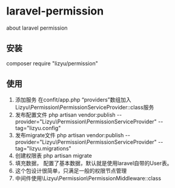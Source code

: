 # laravel-permission
about laravel permission

## 安装
composer require "lizyu/permission"

## 使用
1. 添加服务 在confit/app.php “providers”数组加入 Lizyu\Permission\PermissionServiceProvider::class服务
2. 发布配置文件 php artisan vendor:publish --provider="Lizyu\Permission\PermissionServiceProvider" --tag="lizyu.config"
3. 发布migrate文件 php artisan vendor:publish --provider="Lizyu\Permission\PermissionServiceProvider" --tag="lizyu.migrations"
4. 创建权限表 php artisan migrate
5. 填充数据， 配置了基本数据，默认就是使用laravel自带的User表。
6. 这个包设计很简单，只满足一般的权限节点管理
7. 中间件使用\Lizyu\Permission\PermissionMiddleware::class
